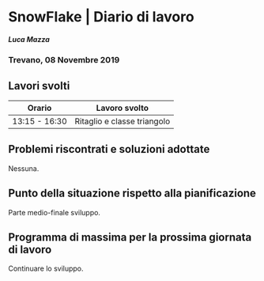 # SnowFlake | Diario di lavoro
##### Luca Mazza
### Trevano, 08 Novembre 2019

## Lavori svolti


|Orario        |Lavoro svolto                 |
|--------------|------------------------------|
|13:15 - 16:30 |Ritaglio e classe triangolo|

##  Problemi riscontrati e soluzioni adottate
Nessuna.

##  Punto della situazione rispetto alla pianificazione
Parte medio-finale sviluppo.

## Programma di massima per la prossima giornata di lavoro
Continuare lo sviluppo.

  